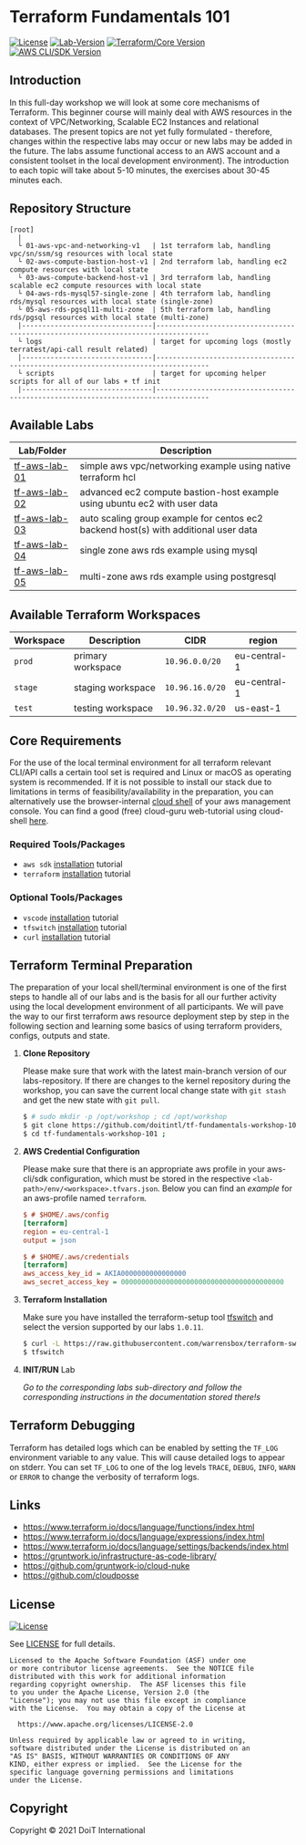 # Terraform Fundamentals 101

[![License](https://img.shields.io/badge/License-Apache%202.0-blue.svg)](https://opensource.org/licenses/Apache-2.0)
[![Lab-Version](https://img.shields.io/badge/Labs%20core%20version-1.0.1-0098B7.svg)](#)
[![Terraform/Core Version](https://img.shields.io/badge/TF%20version-1.0.11-844fba.svg)](#)
[![AWS CLI/SDK Version](https://img.shields.io/badge/awscli%20version-2.0.27-ff9900.svg)](#)


## Introduction

In this full-day workshop we will look at some core mechanisms of Terraform. This beginner course will mainly deal with AWS resources in the context of VPC/Networking, Scalable EC2 Instances and relational databases. The present topics are not yet fully formulated - therefore, changes within the respective labs may occur or new labs may be added in the future. The labs assume functional access to an AWS account and a consistent toolset in the local development environment). The introduction to each topic will take about 5-10 minutes, the exercises about 30-45 minutes each.

## Repository Structure

``` 
[root]
  |
  └ 01-aws-vpc-and-networking-v1   | 1st terraform lab, handling vpc/sn/ssm/sg resources with local state
  └ 02-aws-compute-bastion-host-v1 | 2nd terraform lab, handling ec2 compute resources with local state
  └ 03-aws-compute-backend-host-v1 | 3rd terraform lab, handling scalable ec2 compute resources with local state
  └ 04-aws-rds-mysql57-single-zone | 4th terraform lab, handling rds/mysql resources with local state (single-zone)
  └ 05-aws-rds-pgsql11-multi-zone  | 5th terraform lab, handling rds/pgsql resources with local state (multi-zone)
  |--------------------------------|-----------------------------------------------------------------------------------
  └ logs                           | target for upcoming logs (mostly terratest/api-call result related) 
  |--------------------------------|-----------------------------------------------------------------------------------
  └ scripts                        | target for upcoming helper scripts for all of our labs + tf init 
  |--------------------------------|-----------------------------------------------------------------------------------
```

## Available Labs

| Lab/Folder                                        | Description                                                                         |
| ------------------------------------------------- | ----------------------------------------------------------------------------------- |
| [tf-aws-lab-01](./01-aws-vpc-and-security-groups)   | simple aws vpc/networking example using native terraform hcl                        |
| [tf-aws-lab-02](./02-aws-compute-ha-bastion-host) | advanced ec2 compute bastion-host example using ubuntu ec2 with user data           |
| [tf-aws-lab-03](./03-aws-compute-ha-backend-host) | auto scaling group example for centos ec2 backend host(s) with additional user data |
| [tf-aws-lab-04](./04-aws-rds-mysql57-single-zone)   | single zone aws rds example using mysql                                             |
| [tf-aws-lab-05](./05-aws-rds-pgsql11-multi-zone) | multi-zone aws rds example using postgresql                                         |


## Available Terraform Workspaces

| Workspace | Description       | CIDR            | region       |
| --------- | ----------------- | --------------- | ------------ |
| `prod`    | primary workspace | `10.96.0.0/20`  | eu-central-1 |
| `stage`   | staging workspace | `10.96.16.0/20` | eu-central-1 |
| `test`    | testing workspace | `10.96.32.0/20` | us-east-1    |


## Core Requirements

For the use of the local terminal environment for all terraform relevant CLI/API calls a certain tool set is required and Linux or macOS as operating system is recommended. If it is not possible to install our stack due to limitations in terms of feasibility/availability in the preparation, you can alternatively use the browser-internal [cloud shell](https://aws.amazon.com/cloudshell/) of your aws management console. You can find a good (free) cloud-guru web-tutorial using cloud-shell [here](https://acloudguru.com/videos/acg-fundamentals/how-to-use-aws-cloudshell?utm_campaign=11244863417&utm_source=google&utm_medium=cpc&utm_content=469352928666&utm_term=_&adgroupid=115625160932&gclid=Cj0KCQiAnuGNBhCPARIsACbnLzpVzQFqkkt2qx9rggGk0YW6VSZL0v56J6JYIyKcLoNONCM_1WPF5DQaAhBiEALw_wcB).

### Required Tools/Packages

- `aws sdk` [installation](https://aws.amazon.com/cli/) tutorial
- `terraform` [installation](https://www.terraform.io/downloads.html) tutorial

### Optional Tools/Packages

- `vscode` [installation](https://code.visualstudio.com/download) tutorial
- `tfswitch` [installation](https://tfswitch.warrensbox.com/Install/) tutorial
- `curl` [installation](https://curl.se/download.html) tutorial


## Terraform Terminal Preparation

The preparation of your local shell/terminal environment is one of the first steps to handle all of our labs and is the basis for all our further activity using the local development environment of all participants. We will pave the way to our first terraform aws resource deployment step by step in the following section and learning some basics of using terraform providers, configs, outputs and state.

1. **Clone Repository**

   Please make sure that work with the latest main-branch version of our labs-repository. If there are changes to the kernel repository during the workshop, you can save the current local change state with `git stash` and get the new state with `git pull`.

   ```bash
   $ # sudo mkdir -p /opt/workshop ; cd /opt/workshop
   $ git clone https://github.com/doitintl/tf-fundamentals-workshop-101.git 
   $ cd tf-fundamentals-workshop-101 ;
   ```

2. **AWS Credential Configuration**

   Please make sure that there is an appropriate aws profile in your aws-cli/sdk configuration, which must be stored in the respective `<lab-path>/env/<workspace>.tfvars.json`. Below you can find an _example_ for an aws-profile named `terraform`.

   ```ini
   $ # $HOME/.aws/config
   [terraform]
   region = eu-central-1
   output = json
   ```

   ```ini
   $ # $HOME/.aws/credentials
   [terraform]
   aws_access_key_id = AKIA0000000000000000
   aws_secret_access_key = 0000000000000000000000000000000000000000
   ```

3. **Terraform Installation**

   Make sure you have installed the terraform-setup tool [tfswitch](https://tfswitch.warrensbox.com/Install/) and select the version supported by our labs `1.0.11`.

   ```bash
   $ curl -L https://raw.githubusercontent.com/warrensbox/terraform-switcher/release/install.sh | sudo bash 
   $ tfswitch
   ```

4. **INIT/RUN** Lab

   _Go to the corresponding labs sub-directory and follow the corresponding instructions in the documentation stored there!s_


## Terraform Debugging

Terraform has detailed logs which can be enabled by setting the `TF_LOG` environment variable to any value. This will cause detailed logs to appear on stderr. You can set `TF_LOG` to one of the log levels `TRACE`, `DEBUG`, `INFO`, `WARN` or `ERROR` to change the verbosity of terraform logs.


## Links

- https://www.terraform.io/docs/language/functions/index.html
- https://www.terraform.io/docs/language/expressions/index.html
- https://www.terraform.io/docs/language/settings/backends/index.html
- https://gruntwork.io/infrastructure-as-code-library/
- https://github.com/gruntwork-io/cloud-nuke
- https://github.com/cloudposse

## License

[![License](https://img.shields.io/badge/License-Apache%202.0-blue.svg)](https://opensource.org/licenses/Apache-2.0)

See [LICENSE](LICENSE) for full details.

    Licensed to the Apache Software Foundation (ASF) under one
    or more contributor license agreements.  See the NOTICE file
    distributed with this work for additional information
    regarding copyright ownership.  The ASF licenses this file
    to you under the Apache License, Version 2.0 (the
    "License"); you may not use this file except in compliance
    with the License.  You may obtain a copy of the License at

      https://www.apache.org/licenses/LICENSE-2.0

    Unless required by applicable law or agreed to in writing,
    software distributed under the License is distributed on an
    "AS IS" BASIS, WITHOUT WARRANTIES OR CONDITIONS OF ANY
    KIND, either express or implied.  See the License for the
    specific language governing permissions and limitations
    under the License.

## Copyright

Copyright © 2021 DoiT International